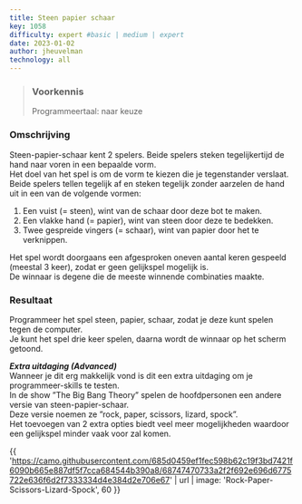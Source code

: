 ```yaml
---
title: Steen papier schaar
key: 1058
difficulty: expert #basic | medium | expert
date: 2023-01-02
author: jheuvelman
technology: all
---
```






> ### Voorkennis
> Programmeertaal: naar keuze

### Omschrijving
Steen-papier-schaar kent 2 spelers. Beide spelers steken tegelijkertijd de hand naar voren in een bepaalde vorm.  
Het doel van het spel is om de vorm te kiezen die je tegenstander verslaat.  
Beide spelers tellen tegelijk af en steken tegelijk zonder aarzelen de hand uit in een van de volgende vormen:

1.  Een vuist (= steen), wint van de schaar door deze bot te maken.
2.  Een vlakke hand (= papier), wint van steen door deze te bedekken.
3.  Twee gespreide vingers (= schaar), wint van papier door het te
    verknippen.

Het spel wordt doorgaans een afgesproken oneven aantal keren gespeeld (meestal 3 keer), zodat er geen gelijkspel mogelijk is.  
De winnaar is degene die de meeste winnende combinaties maakte.

### Resultaat
Programmeer het spel steen, papier, schaar, zodat je deze kunt spelen tegen de computer.  
Je kunt het spel drie keer spelen, daarna wordt de winnaar op het scherm getoond.

***Extra uitdaging (Advanced)***  
Wanneer je dit erg makkelijk vond is dit een extra uitdaging om je programmeer-skills te testen.  
In de show ”The Big Bang Theory” spelen de hoofdpersonen een andere versie van steen-papier-schaar.  
Deze versie noemen ze ”rock, paper, scissors, lizard, spock”.  
Het toevoegen van 2 extra opties biedt veel meer mogelijkheden waardoor een gelijkspel minder vaak voor zal komen.

{{ 'https://camo.githubusercontent.com/685d0459ef1fec598b62c19f3bd7421f6090b665e887df5f7cca684544b390a8/68747470733a2f2f692e696d6775722e636f6d2f7333334d4e384d2e706e67' | url | image: 'Rock-Paper-Scissors-Lizard-Spock', 60 }}


